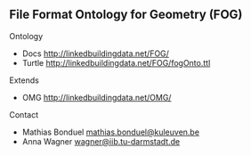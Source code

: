 ## File Format Ontology for Geometry (FOG)

Ontology

* Docs http://linkedbuildingdata.net/FOG/
* Turtle http://linkedbuildingdata.net/FOG/fogOnto.ttl

Extends

* OMG http://linkedbuildingdata.net/OMG/

Contact

* Mathias Bonduel mathias.bonduel@kuleuven.be
* Anna Wagner wagner@iib.tu-darmstadt.de
